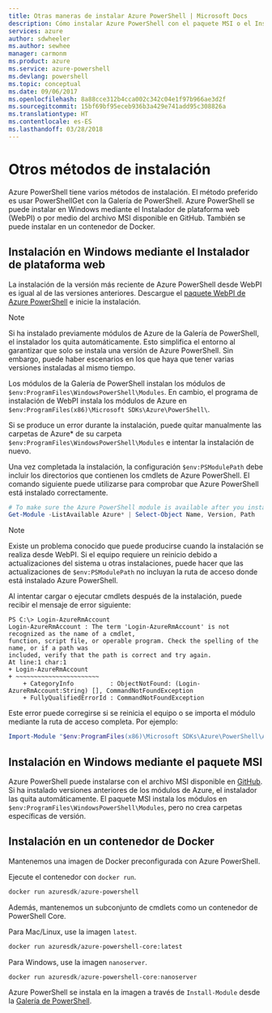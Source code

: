 ```yaml
---
title: Otras maneras de instalar Azure PowerShell | Microsoft Docs
description: Cómo instalar Azure PowerShell con el paquete MSI o el Instalador de plataforma web.
services: azure
author: sdwheeler
ms.author: sewhee
manager: carmonm
ms.product: azure
ms.service: azure-powershell
ms.devlang: powershell
ms.topic: conceptual
ms.date: 09/06/2017
ms.openlocfilehash: 8a88cce312b4cca002c342c04e1f97b966ae3d2f
ms.sourcegitcommit: 15bf69bf95eceb936b3a429e741add95c308826a
ms.translationtype: HT
ms.contentlocale: es-ES
ms.lasthandoff: 03/28/2018
---
```

# <a name="other-installation-methods"></a>Otros métodos de instalación

Azure PowerShell tiene varios métodos de instalación. El método preferido es usar PowerShellGet con la Galería de PowerShell. Azure PowerShell se puede instalar en Windows mediante el Instalador de plataforma web (WebPI) o por medio del archivo MSI disponible en GitHub. También se puede instalar en un contenedor de Docker.

## <a name="install-on-windows-using-the-web-platform-installer"></a>Instalación en Windows mediante el Instalador de plataforma web

La instalación de la versión más reciente de Azure PowerShell desde WebPI es igual al de las versiones anteriores.
Descargue el [paquete WebPI de Azure PowerShell](http://aka.ms/webpi-azps) e inicie la instalación.

> [!NOTE]
> Si ha instalado previamente módulos de Azure de la Galería de PowerShell, el instalador los quita automáticamente. Esto simplifica el entorno al garantizar que solo se instala una versión de Azure PowerShell. Sin embargo, puede haber escenarios en los que haya que tener varias versiones instaladas al mismo tiempo.
>
> Los módulos de la Galería de PowerShell instalan los módulos de `$env:ProgramFiles\WindowsPowerShell\Modules`. En cambio, el programa de instalación de WebPI instala los módulos de Azure en `$env:ProgramFiles(x86)\Microsoft SDKs\Azure\PowerShell\`.
>
> Si se produce un error durante la instalación, puede quitar manualmente las carpetas de Azure* de su carpeta `$env:ProgramFiles\WindowsPowerShell\Modules` e intentar la instalación de nuevo.

Una vez completada la instalación, la configuración `$env:PSModulePath` debe incluir los directorios que contienen los cmdlets de Azure PowerShell. El comando siguiente puede utilizarse para comprobar que Azure PowerShell está instalado correctamente.

```powershell
# To make sure the Azure PowerShell module is available after you install
Get-Module -ListAvailable Azure* | Select-Object Name, Version, Path
```

> [!NOTE]
> Existe un problema conocido que puede producirse cuando la instalación se realiza desde WebPI. Si el equipo requiere un reinicio debido a actualizaciones del sistema u otras instalaciones, puede hacer que las actualizaciones de `$env:PSModulePath` no incluyan la ruta de acceso donde está instalado Azure PowerShell.

Al intentar cargar o ejecutar cmdlets después de la instalación, puede recibir el mensaje de error siguiente:

```
PS C:\> Login-AzureRmAccount
Login-AzureRmAccount : The term 'Login-AzureRmAccount' is not recognized as the name of a cmdlet,
function, script file, or operable program. Check the spelling of the name, or if a path was
included, verify that the path is correct and try again.
At line:1 char:1
+ Login-AzureRmAccount
+ ~~~~~~~~~~~~~~~~~~~~~~~
    + CategoryInfo          : ObjectNotFound: (Login-AzureRmAccount:String) [], CommandNotFoundException
    + FullyQualifiedErrorId : CommandNotFoundException
```

Este error puede corregirse si se reinicia el equipo o se importa el módulo mediante la ruta de acceso completa. Por ejemplo: 

```powershell
Import-Module "$env:ProgramFiles(x86)\Microsoft SDKs\Azure\PowerShell\AzureRM.psd1"
```

## <a name="install-on-windows-using-the-msi-package"></a>Instalación en Windows mediante el paquete MSI

Azure PowerShell puede instalarse con el archivo MSI disponible en [GitHub](https://aka.ms/azps-release). Si ha instalado versiones anteriores de los módulos de Azure, el instalador las quita automáticamente. El paquete MSI instala los módulos en `$env:ProgramFiles\WindowsPowerShell\Modules`, pero no crea carpetas específicas de versión.

## <a name="install-in-a-docker-container"></a>Instalación en un contenedor de Docker

Mantenemos una imagen de Docker preconfigurada con Azure PowerShell.

Ejecute el contenedor con `docker run`.

```powershell
docker run azuresdk/azure-powershell
```

Además, mantenemos un subconjunto de cmdlets como un contenedor de PowerShell Core.

Para Mac/Linux, use la imagen `latest`.

```bash
docker run azuresdk/azure-powershell-core:latest
```

Para Windows, use la imagen `nanoserver`.

```powershell
docker run azuresdk/azure-powershell-core:nanoserver
```

Azure PowerShell se instala en la imagen a través de `Install-Module` desde la [Galería de PowerShell](https://www.powershellgallery.com/).

